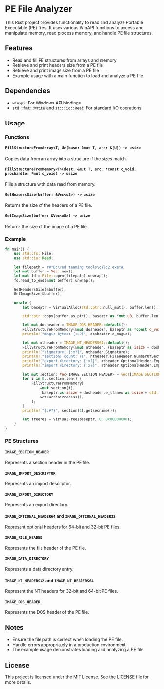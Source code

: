 # PE File Analyzer

This Rust project provides functionality to read and analyze Portable Executable (PE) files. It uses various WinAPI functions to access and manipulate memory, read process memory, and handle PE file structures.

## Features

- Read and fill PE structures from arrays and memory
- Retrieve and print headers size from a PE file
- Retrieve and print image size from a PE file
- Example usage with a main function to load and analyze a PE file

## Dependencies

- `winapi`: For Windows API bindings
- `std::fmt::Write` and `std::io::Read`: For standard I/O operations

## Usage

### Functions

#### `FillStructureFromArray<T, U>(base: &mut T, arr: &[U]) -> usize`
Copies data from an array into a structure if the sizes match.

#### `FillStructureFromMemory<T>(dest: &mut T, src: *const c_void, prochandle: *mut c_void) -> usize`
Fills a structure with data read from memory.

#### `GetHeadersSize(buffer: &Vec<u8>) -> usize`
Returns the size of the headers of a PE file.

#### `GetImageSize(buffer: &Vec<u8>) -> usize`
Returns the size of the image of a PE file.

### Example

```rust
fn main() {
    use std::fs::File;
    use std::io::Read;

    let filepath = r#"D:\red teaming tools\calc2.exe"#;
    let mut buffer = Vec::new();
    let mut fd = File::open(filepath).unwrap();
    fd.read_to_end(&mut buffer).unwrap();

    GetHeadersSize(&buffer);
    GetImageSize(&buffer);

    unsafe {
        let baseptr = VirtualAlloc(std::ptr::null_mut(), buffer.len(), 0x00001000, 0x40);

        std::ptr::copy(buffer.as_ptr(), baseptr as *mut u8, buffer.len());

        let mut dosheader = IMAGE_DOS_HEADER::default();
        FillStructureFromMemory(&mut dosheader, baseptr as *const c_void, GetCurrentProcess());
        println!("magic bytes: {:x?}", dosheader.e_magic);

        let mut ntheader = IMAGE_NT_HEADERS64::default();
        FillStructureFromMemory(&mut ntheader, (baseptr as isize + dosheader.e_lfanew as isize) as *const c_void, GetCurrentProcess());
        println!("signature: {:x?}", ntheader.Signature);
        println!("sections count: {}", ntheader.FileHeader.NumberOfSections);
        println!("export directory: {:x?}", ntheader.OptionalHeader.ExportTable);
        println!("import directory: {:x?}", ntheader.OptionalHeader.ImportTable);

        let mut section: Vec<IMAGE_SECTION_HEADER> = vec![IMAGE_SECTION_HEADER::default(); ntheader.FileHeader.NumberOfSections as usize];
        for i in 0..section.len() {
            FillStructureFromMemory(
                &mut section[i],
                (baseptr as isize + dosheader.e_lfanew as isize + std::mem::size_of_val(&ntheader) as isize + (i as isize * std::mem::size_of::<IMAGE_SECTION_HEADER>() as isize)) as *const c_void,
                GetCurrentProcess(),
            );
        }
        println!("{:#?}", section[1].getsecname());

        let freeres = VirtualFree(baseptr, 0, 0x00008000);
    }
}
```

### PE Structures

#### `IMAGE_SECTION_HEADER`
Represents a section header in the PE file.

#### `IMAGE_IMPORT_DESCRIPTOR`
Represents an import descriptor.

#### `IMAGE_EXPORT_DIRECTORY`
Represents an export directory.

#### `IMAGE_OPTIONAL_HEADER64` and `IMAGE_OPTIONAL_HEADER32`
Represent optional headers for 64-bit and 32-bit PE files.

#### `IMAGE_FILE_HEADER`
Represents the file header of the PE file.

#### `IMAGE_DATA_DIRECTORY`
Represents a data directory entry.

#### `IMAGE_NT_HEADERS32` and `IMAGE_NT_HEADERS64`
Represent the NT headers for 32-bit and 64-bit PE files.

#### `IMAGE_DOS_HEADER`
Represents the DOS header of the PE file.

## Notes

- Ensure the file path is correct when loading the PE file.
- Handle errors appropriately in a production environment.
- The example usage demonstrates loading and analyzing a PE file.

## License

This project is licensed under the MIT License. See the LICENSE file for more details.
